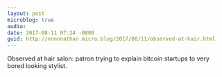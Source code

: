 ```yaml
---
layout: post
microblog: true
audio: 
date: 2017-08-11 07:24 -0800
guid: http://nnnnnathan.micro.blog/2017/08/11/observed-at-hair.html
---
```

Observed at hair salon: patron trying to explain bitcoin startups to very bored looking stylist. 
